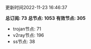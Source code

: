 更新时间2022-11-23 16:46:37

**总订阅: 73**
**总节点: 1053**
**有效节点: 305**
- trojan节点: 71
- v2ray节点: 196
- ss节点: 38
